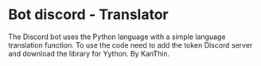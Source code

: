 # Bot discord - Translator
The Discord bot uses the Python language with a simple language translation function.
To use the code need to add the token Discord server and download the library for Yython.
By KanThin.
